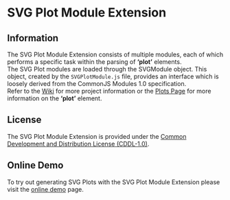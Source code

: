 # SVG Plot Module Extension

## Information
The SVG Plot Module Extension consists of multiple modules, each of which performs a specific task within the parsing of __‘plot’__ elements.    
The SVG Plot modules are loaded through the SVGModule object. This object, created by the `SVGPlotModule.js` file, provides an interface which is loosely derived from the CommonJS Modules 1.0 specification.    
Refer to the [Wiki](https://github.com/rmcuenen/svgplot/wiki) for more project information or the [Plots Page](http://rmcuenen.github.io/svgplot/svg/plots.html "Plots") for more information on the  __‘plot’__ element.

## License
The SVG Plot Module Extension is provided under the [Common Development and Distribution License (CDDL-1.0)](https://raw.github.com/rmcuenen/svgplot/master/LICENSE.txt).

## Online Demo
To try out generating SVG Plots with the SVG Plot Module Extension please visit the [online demo](http://rmcuenen.github.io/svgplot/demo/demo.html "Demo") page.
